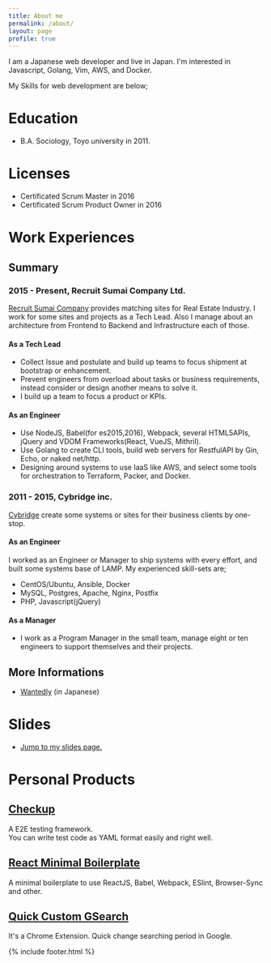 ```yaml
---
title: About me
permalink: /about/
layout: page
profile: true
---
```


I am a Japanese web developer and live in Japan.
I'm interested in Javascript, Golang, Vim, AWS, and Docker.

My Skills for web development are below;

# Education

- B.A. Sociology, Toyo university in 2011. 

# Licenses

- Certificated Scrum Master in 2016
- Certificated Scrum Product Owner in 2016

# Work Experiences

## Summary

### 2015 - Present, Recruit Sumai Company Ltd.
[Recruit Sumai Company](http://www.recruit-sumai.co.jp/) provides matching sites for Real Estate Industry.
I work for some sites and projects as a Tech Lead. Also I manage about an architecture from Frontend to Backend and Infrastructure each of those.

#### As a Tech Lead

- Collect Issue and postulate and build up teams to focus shipment at bootstrap or enhancement.
- Prevent engineers from overload about tasks or business requirements, instead consider or design another means to solve it.
- I build up a team to focus a product or KPIs.

#### As an Engineer

- Use NodeJS, Babel(for es2015,2016), Webpack, several HTML5APIs, jQuery and VDOM Frameworks(React, VueJS, Mithril).
- Use Golang to create CLI tools, build web servers for RestfulAPI by Gin, Echo, or naked net/http.
- Designing around systems to use IaaS like AWS, and select some tools for orchestration to Terraform, Packer, and Docker.


### 2011 - 2015, Cybridge inc.
[Cybridge](https://www.cybridge.jp/) create some systems or sites for their business clients by one-stop.

#### As an Engineer

I worked as an Engineer or Manager to ship systems with every effort, and built some systems base of LAMP. 
My experienced skill-sets are;

- CentOS/Ubuntu, Ansible, Docker
- MySQL, Postgres, Apache, Nginx, Postfix
- PHP, Javascript(jQuery)
 
#### As a Manager

- I work as a Program Manager in the small team, manage eight or ten engineers to support themselves and their projects.

## More Informations

- [Wantedly](https://www.wantedly.com/users/18446777) (in Japanese)
<!-- - ~~[Linkedin](https://www.linkedin.com/in/%E8%80%95%E5%A4%AA%E9%83%8E-%E5%90%89%E6%9D%BE-17813389) (in English)~~ -->

# Slides

- [Jump to my slides page.](/slides/)

# Personal Products 

## [Checkup](https://github.com/ktrysmt/checkup)
A E2E testing framework.   
You can write test code as YAML format easily and right well.

## [React Minimal Boilerplate](https://github.com/ktrysmt/react-minimal-boilerplate) 
A minimal boilerplate to use ReactJS, Babel, Webpack, ESlint, Browser-Sync and other.

## [Quick Custom GSearch](https://github.com/ktrysmt/quick-custom-gsearch)
It's a Chrome Extension. Quick change searching period in Google. 

{% include footer.html %}

